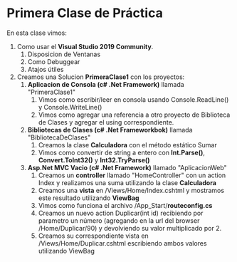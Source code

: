 # Primera Clase de Práctica

En esta clase vimos:
1. Como usar el **Visual Studio 2019 Community**.
	1. Disposicion de Ventanas
	2. Como Debuggear
	3. Atajos útiles
2. Creamos una Solucion **PrimeraClase1** con los proyectos:
	1. **Aplicacion de Consola (c# .Net Framework)** llamada "PrimeraClase1"
		1. Vimos como escribir/leer en consola usando Console.ReadLine() y Console.WriteLine()
		2. Vimos como agregar una referencia a otro proyecto de Biblioteca de Clases y agregar el using correspondiente.
	2. **Bibliotecas de Clases (c# .Net Frameworkbok)** llamada "BibliotecaDeClases"
		1. Creamos la clase **Calculadora** con el método estático Sumar
		2. Vimos como convertir de string a entero con **Int.Parse()**, **Convert.ToInt32()** y **Int32.TryParse()**
	3. **Asp.Net MVC Vacio (c# .Net Framework)** llamado "AplicacionWeb"
		1. Creamos un **controller** llamado "HomeController" con un action Index y realizamos una suma utilizando la clase **Calculadora**
		2. Creamos una **vista** en /Views/Home/Index.cshtml y mostramos este resultado utilizando **ViewBag**
		3. Vimos como funciona el archivo /App_Start/**routeconfig.cs**
		4. Creamos un nuevo action Duplicar(int id) recibiendo por parametro un número (agregando en la url del browser /Home/Duplicar/90) y devolviendo su valor multiplicado por 2.
		5. Creamos su correspondiente vista en /Views/Home/Duplicar.cshtml escribiendo ambos valores utilizando ViewBag
